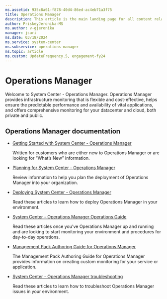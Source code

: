 ```yaml
---
ms.assetid: 935c8a61-f878-40d4-86ed-ac4eb71a3f75
title: Operations Manager
description: This article is the main landing page for all content related to System Center - Operations Manager.
author: PriskeyJeronika-MS
ms.author: v-gjeronika
manager: jsuri
ms.date: 03/18/2024
ms.service: system-center
ms.subservice: operations-manager
ms.topic: article
ms.custom: UpdateFrequency.5, engagement-fy24
---
```


# Operations Manager



Welcome to System Center - Operations Manager. Operations Manager provides infrastructure monitoring that is flexible and cost-effective, helps ensure the predictable performance and availability of vital applications, and offers comprehensive monitoring for your datacenter and cloud, both private and public.

## Operations Manager documentation

- [Getting Started with System Center - Operations Manager](get-started.md)

    Written for customers who are either new to Operations Manager or are looking for “What’s New” information.

- [Planning for System Center - Operations Manager](plan-overview.md)

    Review information to help you plan the deployment of Operations Manager into your organization.

- [Deploying System Center - Operations Manager](deploy-overview.md)

    Read these articles to learn how to deploy Operations Manager in your environment.

- [System Center - Operations Manager Operations Guide](manage-operations-guide-overview.md)

    Read these articles once you've Operations Manager up and running and are looking to start monitoring your environment and procedures for day-to-day operations.

- [Management Pack Authoring Guide for Operations Manager](/previous-versions/system-center/system-center-2012-R2/hh457564(v=sc.12))

    The Management Pack Authoring Guide for Operations Manager provides information on creating custom monitoring for your service or application.

- [System Center - Operations Manager troubleshooting](/troubleshoot/system-center/scom/welcome-scom)

    Read these articles to learn how to troubleshoot Operations Manager issues in your environment.

